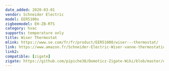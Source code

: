 ```yaml
---
date_added: 2020-03-01
vendor: Schneider Electric
model: EER5100x
zigbeemodel: EH-ZB-RTS
category: hvac
supports: temperature only
title: Wiser Thermostat
mlink: https://www.se.com/fr/fr/product/EER51000/wiser---thermostat/
link: https://www.amazon.fr/Schneider-Electric-Wiser-vanne-thermostatique/dp/B0158XIEYM
link2: 
compatible: [zigate]
zigate: https://github.com/pipiche38/Domoticz-Zigate-Wiki/blob/master/en-eng/Wiser-Thermostat.md
---
```

